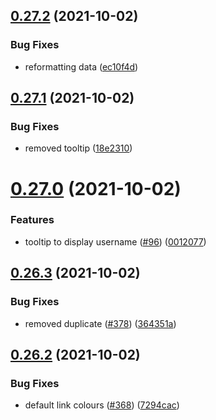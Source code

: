 ## [0.27.2](https://github.com/EddieHubCommunity/LinkFree/compare/v0.27.1...v0.27.2) (2021-10-02)


### Bug Fixes

* reformatting data ([ec10f4d](https://github.com/EddieHubCommunity/LinkFree/commit/ec10f4dbb8cd08e3c900d853e240e190f84074dc))



## [0.27.1](https://github.com/EddieHubCommunity/LinkFree/compare/v0.27.0...v0.27.1) (2021-10-02)


### Bug Fixes

* removed tooltip ([18e2310](https://github.com/EddieHubCommunity/LinkFree/commit/18e2310d868bb94a349936fd8f5374a86e8085de))



# [0.27.0](https://github.com/EddieHubCommunity/LinkFree/compare/v0.26.3...v0.27.0) (2021-10-02)


### Features

* tooltip to display username ([#96](https://github.com/EddieHubCommunity/LinkFree/issues/96)) ([0012077](https://github.com/EddieHubCommunity/LinkFree/commit/0012077b1a5642788302eb4ca10adf46e24bf18f))



## [0.26.3](https://github.com/EddieHubCommunity/LinkFree/compare/v0.26.2...v0.26.3) (2021-10-02)


### Bug Fixes

* removed duplicate ([#378](https://github.com/EddieHubCommunity/LinkFree/issues/378)) ([364351a](https://github.com/EddieHubCommunity/LinkFree/commit/364351af1cde6aed478b99d104056db9b9d5942a))



## [0.26.2](https://github.com/EddieHubCommunity/LinkFree/compare/v0.26.1...v0.26.2) (2021-10-02)


### Bug Fixes

* default link colours ([#368](https://github.com/EddieHubCommunity/LinkFree/issues/368)) ([7294cac](https://github.com/EddieHubCommunity/LinkFree/commit/7294cace112fcb2908b1f9704759956a382b5403))



